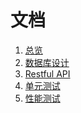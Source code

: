 文档
=================

1.  [总览](overview.md)
2.  [数据库设计](database.md)
3.  [Restful API](api.md)
4.  [单元测试](unit_test.md)
5.  [性能测试](performance.md)
